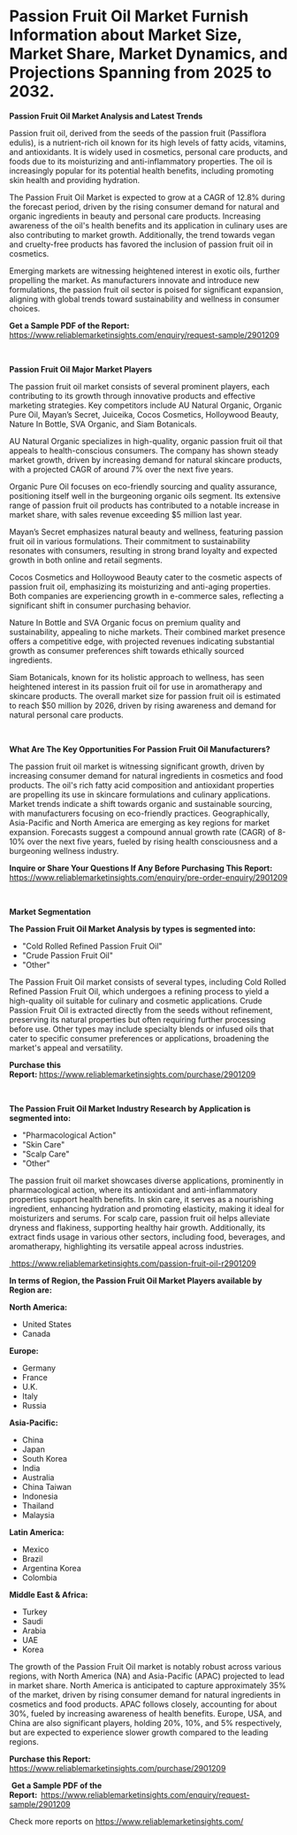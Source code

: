 <p><h1>Passion Fruit Oil Market Furnish Information about Market Size, Market Share, Market Dynamics, and Projections Spanning from 2025 to 2032.</h1></p><p><strong>Passion Fruit Oil Market Analysis and Latest Trends</strong></p>
<p><p>Passion fruit oil, derived from the seeds of the passion fruit (Passiflora edulis), is a nutrient-rich oil known for its high levels of fatty acids, vitamins, and antioxidants. It is widely used in cosmetics, personal care products, and foods due to its moisturizing and anti-inflammatory properties. The oil is increasingly popular for its potential health benefits, including promoting skin health and providing hydration.</p><p>The Passion Fruit Oil Market is expected to grow at a CAGR of 12.8% during the forecast period, driven by the rising consumer demand for natural and organic ingredients in beauty and personal care products. Increasing awareness of the oil's health benefits and its application in culinary uses are also contributing to market growth. Additionally, the trend towards vegan and cruelty-free products has favored the inclusion of passion fruit oil in cosmetics. </p><p>Emerging markets are witnessing heightened interest in exotic oils, further propelling the market. As manufacturers innovate and introduce new formulations, the passion fruit oil sector is poised for significant expansion, aligning with global trends toward sustainability and wellness in consumer choices.</p></p>
<p><strong>Get a Sample PDF of the Report:&nbsp;</strong> <a href="https://www.reliablemarketinsights.com/enquiry/request-sample/2901209?utm_campaign=3017&utm_medium=2&utm_source=Github&utm_content=ia&utm_term=16032025&utm_id=passion-fruit-oil">https://www.reliablemarketinsights.com/enquiry/request-sample/2901209</a></p>
<p>&nbsp;</p>
<p><strong>Passion Fruit Oil Major Market Players</strong></p>
<p><p>The passion fruit oil market consists of several prominent players, each contributing to its growth through innovative products and effective marketing strategies. Key competitors include AU Natural Organic, Organic Pure Oil, Mayan’s Secret, Juiceika, Cocos Cosmetics, Holloywood Beauty, Nature In Bottle, SVA Organic, and Siam Botanicals.</p><p>AU Natural Organic specializes in high-quality, organic passion fruit oil that appeals to health-conscious consumers. The company has shown steady market growth, driven by increasing demand for natural skincare products, with a projected CAGR of around 7% over the next five years.</p><p>Organic Pure Oil focuses on eco-friendly sourcing and quality assurance, positioning itself well in the burgeoning organic oils segment. Its extensive range of passion fruit oil products has contributed to a notable increase in market share, with sales revenue exceeding $5 million last year.</p><p>Mayan’s Secret emphasizes natural beauty and wellness, featuring passion fruit oil in various formulations. Their commitment to sustainability resonates with consumers, resulting in strong brand loyalty and expected growth in both online and retail segments.</p><p>Cocos Cosmetics and Holloywood Beauty cater to the cosmetic aspects of passion fruit oil, emphasizing its moisturizing and anti-aging properties. Both companies are experiencing growth in e-commerce sales, reflecting a significant shift in consumer purchasing behavior.</p><p>Nature In Bottle and SVA Organic focus on premium quality and sustainability, appealing to niche markets. Their combined market presence offers a competitive edge, with projected revenues indicating substantial growth as consumer preferences shift towards ethically sourced ingredients.</p><p>Siam Botanicals, known for its holistic approach to wellness, has seen heightened interest in its passion fruit oil for use in aromatherapy and skincare products. The overall market size for passion fruit oil is estimated to reach $50 million by 2026, driven by rising awareness and demand for natural personal care products.</p></p>
<p>&nbsp;</p>
<p><strong>What Are The Key Opportunities For Passion Fruit Oil Manufacturers?</strong></p>
<p><p>The passion fruit oil market is witnessing significant growth, driven by increasing consumer demand for natural ingredients in cosmetics and food products. The oil's rich fatty acid composition and antioxidant properties are propelling its use in skincare formulations and culinary applications. Market trends indicate a shift towards organic and sustainable sourcing, with manufacturers focusing on eco-friendly practices. Geographically, Asia-Pacific and North America are emerging as key regions for market expansion. Forecasts suggest a compound annual growth rate (CAGR) of 8-10% over the next five years, fueled by rising health consciousness and a burgeoning wellness industry.</p></p>
<p><strong>Inquire or Share Your Questions If Any Before Purchasing This Report:</strong> <a href="https://www.reliablemarketinsights.com/enquiry/pre-order-enquiry/2901209?utm_campaign=3017&utm_medium=2&utm_source=Github&utm_content=ia&utm_term=16032025&utm_id=passion-fruit-oil">https://www.reliablemarketinsights.com/enquiry/pre-order-enquiry/2901209</a></p>
<p>&nbsp;</p>
<p><strong>Market Segmentation</strong></p>
<p><strong>The Passion Fruit Oil Market Analysis by types is segmented into:</strong></p>
<p><ul><li>"Cold Rolled Refined Passion Fruit Oil"</li><li>"Crude Passion Fruit Oil"</li><li>"Other"</li></ul></p>
<p><p>The Passion Fruit Oil market consists of several types, including Cold Rolled Refined Passion Fruit Oil, which undergoes a refining process to yield a high-quality oil suitable for culinary and cosmetic applications. Crude Passion Fruit Oil is extracted directly from the seeds without refinement, preserving its natural properties but often requiring further processing before use. Other types may include specialty blends or infused oils that cater to specific consumer preferences or applications, broadening the market's appeal and versatility.</p></p>
<p><strong>Purchase this Report:&nbsp;</strong><a href="https://www.reliablemarketinsights.com/purchase/2901209?utm_campaign=3017&utm_medium=2&utm_source=Github&utm_content=ia&utm_term=16032025&utm_id=passion-fruit-oil">https://www.reliablemarketinsights.com/purchase/2901209</a></p>
<p>&nbsp;</p>
<p><strong>The Passion Fruit Oil Market Industry Research by Application is segmented into:</strong></p>
<p><ul><li>"Pharmacological Action"</li><li>"Skin Care"</li><li>"Scalp Care"</li><li>"Other"</li></ul></p>
<p><p>The passion fruit oil market showcases diverse applications, prominently in pharmacological action, where its antioxidant and anti-inflammatory properties support health benefits. In skin care, it serves as a nourishing ingredient, enhancing hydration and promoting elasticity, making it ideal for moisturizers and serums. For scalp care, passion fruit oil helps alleviate dryness and flakiness, supporting healthy hair growth. Additionally, its extract finds usage in various other sectors, including food, beverages, and aromatherapy, highlighting its versatile appeal across industries.</p></p>
<p><a href="https://www.reliablemarketinsights.com/passion-fruit-oil-r2901209?utm_campaign=3017&utm_medium=2&utm_source=Github&utm_content=ia&utm_term=16032025&utm_id=passion-fruit-oil">&nbsp;https://www.reliablemarketinsights.com/passion-fruit-oil-r2901209</a></p>
<p><strong>In terms of Region, the Passion Fruit Oil Market Players available by Region are:</strong></p>
<p>
    <p> <strong> North America: </strong>
        <ul>
            <li>United States</li>
            <li>Canada</li>
        </ul>
        </p> 
    <p> <strong> Europe: </strong>
        <ul>
            <li>Germany</li>
            <li>France</li>
            <li>U.K.</li>
            <li>Italy</li>
            <li>Russia</li>
        </ul>
        </p> 
    <p> <strong> Asia-Pacific: </strong>
        <ul>
            <li>China</li>
            <li>Japan</li>
            <li>South Korea</li>
            <li>India</li>
            <li>Australia</li>
            <li>China Taiwan</li>
            <li>Indonesia</li>
            <li>Thailand</li>
            <li>Malaysia</li>
        </ul>
        </p> 
    <p> <strong> Latin America: </strong>
        <ul>
            <li>Mexico</li>
            <li>Brazil</li>
            <li>Argentina Korea</li>
            <li>Colombia</li>
        </ul>
        </p> 
    <p> <strong> Middle East & Africa: </strong>
        <ul>
            <li>Turkey</li>
            <li>Saudi</li>
            <li>Arabia</li>
            <li>UAE</li>
            <li>Korea</li>
        </ul>
    </p>
    </p>
<p><p>The growth of the Passion Fruit Oil market is notably robust across various regions, with North America (NA) and Asia-Pacific (APAC) projected to lead in market share. North America is anticipated to capture approximately 35% of the market, driven by rising consumer demand for natural ingredients in cosmetics and food products. APAC follows closely, accounting for about 30%, fueled by increasing awareness of health benefits. Europe, USA, and China are also significant players, holding 20%, 10%, and 5% respectively, but are expected to experience slower growth compared to the leading regions.</p></p>
<p><strong>Purchase this Report: </strong><a href="https://www.reliablemarketinsights.com/purchase/2901209?utm_campaign=3017&utm_medium=2&utm_source=Github&utm_content=ia&utm_term=16032025&utm_id=passion-fruit-oil">https://www.reliablemarketinsights.com/purchase/2901209</a></p>
<p>&nbsp;<strong>Get a Sample PDF of the Report:&nbsp;&nbsp;</strong><a href="https://www.reliablemarketinsights.com/enquiry/request-sample/2901209?utm_campaign=3017&utm_medium=2&utm_source=Github&utm_content=ia&utm_term=16032025&utm_id=passion-fruit-oil">https://www.reliablemarketinsights.com/enquiry/request-sample/2901209</a></p>
<p><strong></strong></p>
<p>Check more reports on <a href="https://www.reliablemarketinsights.com/?utm_campaign=3017&utm_medium=2&utm_source=Github&utm_content=ia&utm_term=16032025&utm_id=passion-fruit-oil">https://www.reliablemarketinsights.com/</a></p>